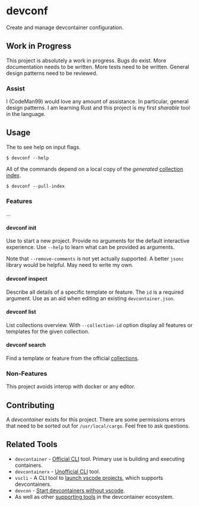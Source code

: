 # devconf

Create and manage devcontainer configuration.

## Work in Progress

This project is absolutely a work in progress. Bugs do exist. More documentation needs to be written. More tests need to be written. General design patterns need to be reviewed.

### Assist

I (CodeMan99) would love any amount of assistance. In particular, general design patterns. I am learning Rust and this project is my first _sharable_ tool in the language.

## Usage

The to see help on input flags.

```shell
$ devconf --help
```

All of the commands depend on a local copy of the _generated_ [collection index](https://github.com/devcontainers/devcontainers.github.io/blob/gh-pages/_data/collection-index.yml).

```shell
$ devconf --pull-index
```

### Features

...

#### devconf init

Use to start a new project. Provide no arguments for the default interactive experience. Use `--help` to learn what can be provided as arguments.

Note that `--remove-comments` is not yet actually supported. A better `jsonc` library would be helpful. May need to write my own.

#### devconf inspect

Describe all details of a specific template or feature. The `id` is a required argument. Use as an aid when editing an existing `devcontainer.json`.

#### devconf list

List collections overview. With `--collection-id` option display all features or templates for the given collection.

#### devconf search

Find a template or feature from the official [collections](https://containers.dev/collections).

### Non-Features

This project avoids interop with docker or any editor.

## Contributing

A _devcontainer_ exists for this project. There are some permissions errors that need to be sorted out for `/usr/local/cargo`. Feel free to ask questions.

## Related Tools

- `devcontainer` - [Official CLI](https://github.com/devcontainers/cli) tool. Primary use is building and executing containers.
- `devcontainerx` - [Unofficial CLI](https://github.com/stuartleeks/devcontainer-cli) tool.
- `vscli` - A CLI tool to [launch vscode projects](https://github.com/michidk/vscli), which supports devcontainers.
- `devcon` - [Start devcontainers without vscode](https://github.com/guitsaru/devcon).
- As well as other [supporting tools](https://containers.dev/supporting) in the devcontainer ecosystem.
